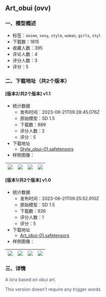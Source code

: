 ## Art_obui (ovv) 
### 一、模型概述

- 标签：`anime`, `sexy`, `style`, `woman`, `girls`, `styl`
- 下载数：1815
- 收藏人数：395
- 评论人数：4
- 评分人数：3
- 评分：5

### 二、下载地址（共2个版本）

#### [版本2/共2个版本] v1.1

- 统计数据
  - 发布时间：2023-06-21T09:28:45.076Z
  - 原始模型：SD 1.5
  - 下载数：889
  - 评分人数：2
  - 评分：5
- 下载地址
  - [Style_obui-01.safetensors](https://civitai.com/api/download/models/100818)
- 样例图像：

| <img src="https://image.civitai.com/xG1nkqKTMzGDvpLrqFT7WA/24fb73bc-62d8-46e4-b7e7-00a7806a99e2/width=450/1230141.jpeg" /> | <img src="https://image.civitai.com/xG1nkqKTMzGDvpLrqFT7WA/b73e65e4-f91c-4d14-b2fe-6eafc362c27f/width=450/1231040.jpeg" /> | <img src="https://image.civitai.com/xG1nkqKTMzGDvpLrqFT7WA/11cfe2a3-3cf0-4082-a3f0-351c3050abc9/width=450/1231042.jpeg" /> | <img src="https://image.civitai.com/xG1nkqKTMzGDvpLrqFT7WA/5f2b99c1-8d20-4fb6-8377-91b763cc3d0d/width=450/1231038.jpeg" /> |
| ---- | ---- | ---- | ---- |

#### [版本1/共2个版本] v1.0

- 统计数据
  - 发布时间：2023-06-21T09:25:52.910Z
  - 原始模型：SD 1.5
  - 下载数：926
  - 评分人数：1
  - 评分：5
- 下载地址
  - [Art_obui-01.safetensors](https://civitai.com/api/download/models/95841)
- 样例图像：

| <img src="https://image.civitai.com/xG1nkqKTMzGDvpLrqFT7WA/8483b948-7ab0-4049-b074-7eb8d0b0ba80/width=450/1141766.jpeg" /> | <img src="https://image.civitai.com/xG1nkqKTMzGDvpLrqFT7WA/caf79eb0-e849-4147-bf8b-72facf488920/width=450/1141764.jpeg" /> | <img src="https://image.civitai.com/xG1nkqKTMzGDvpLrqFT7WA/08fc2e1a-44ef-4d4f-99b5-3098cc94201a/width=450/1141888.jpeg" /> | <img src="https://image.civitai.com/xG1nkqKTMzGDvpLrqFT7WA/2738728b-fb5b-4bd2-a0ba-a4781a397f50/width=450/1141887.jpeg" /> |
| ---- | ---- | ---- | ---- |


### 三、详情
<p><span style="color:rgb(77, 81, 86)">A lora based on obui art. </span></p><p><span style="color:rgb(77, 81, 86)">This version doesn't require any trigger words </span></p>